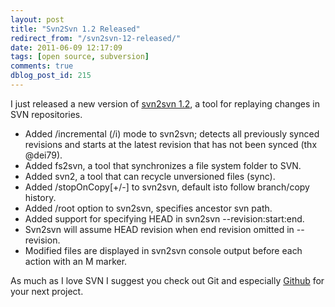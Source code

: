 ```yaml
---
layout: post
title: "Svn2Svn 1.2 Released"
redirect_from: "/svn2svn-12-released/"
date: 2011-06-09 12:17:09
tags: [open source, subversion]
comments: true
dblog_post_id: 215
---
```

I just released a new version of [svn2svn 1.2](https://github.com/dblock/svn2svn), a tool for replaying changes in SVN repositories.

- Added /incremental (/i) mode to svn2svn; detects all previously synced revisions and starts at the latest revision that has not been synced (thx @dei79).
- Added fs2svn, a tool that synchronizes a file system folder to SVN.
- Added svn2, a tool that can recycle unversioned files (sync).
- Added /stopOnCopy[+/-] to svn2svn, default isto follow branch/copy history.
- Added /root option to svn2svn, specifies ancestor svn path.
- Added support for specifying HEAD in svn2svn --revision:start:end.
- Svn2svn will assume HEAD revision when end revision omitted in --revision.
- Modified files are displayed in svn2svn console output before each action with an M marker.

As much as I love SVN I suggest you check out Git and especially [Github](https://github.com/) for your next project.
